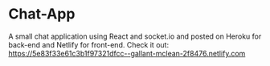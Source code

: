 # Chat-App

A small chat application using React and socket.io and posted on Heroku for back-end and Netlify for front-end.
Check it out: https://5e83f33e61c3b1f97321dfcc--gallant-mclean-2f8476.netlify.com


